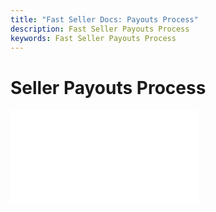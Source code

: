 ```yaml
---
title: "Fast Seller Docs: Payouts Process"
description: Fast Seller Payouts Process
keywords: Fast Seller Payouts Process
---
```


# Seller Payouts Process

<embed src="/reusables/for-sellers/_how-you-get-paid.md" />
